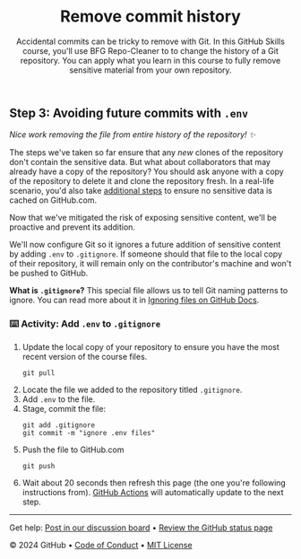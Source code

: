 <header>

<!--
  <<< Author notes: Course header >>>
  Read <https://skills.github.com/quickstart> for more information about how to build courses using this template.
  Include a 1280×640 image, course name in sentence case, and a concise description in emphasis.
  In your repository settings: enable template repository, add your 1280×640 social image, auto delete head branches.
  Next to "About", add description & tags; disable releases, packages, & environments.
  Add your open source license, GitHub uses the MIT license.
-->

# Remove commit history

Accidental commits can be tricky to remove with Git. In this GitHub Skills course, you'll use BFG Repo-Cleaner to to change the history of a Git repository. You can apply what you learn in this course to fully remove sensitive material from your own repository.

</header>

<!--
  <<< Author notes: Step 3 >>>
  Start this step by acknowledging the previous step.
  Define terms and link to docs.github.com.
-->

## Step 3: Avoiding future commits with `.env`

_Nice work removing the file from entire history of the repository! :sparkles:_

The steps we've taken so far ensure that any _new_ clones of the repository don't contain the sensitive data. But what about collaborators that may already have a copy of the repository? You should ask anyone with a copy of the repository to delete it and clone the repository fresh. In a real-life scenario, you'd also take [additional steps](https://docs.github.com/en/authentication/keeping-your-account-and-data-secure/removing-sensitive-data-from-a-repository#fully-removing-the-data-from-github) to ensure no sensitive data is cached on GitHub.com.

Now that we've mitigated the risk of exposing sensitive content, we'll be proactive and prevent its addition.

We'll now configure Git so it ignores a future addition of sensitive content by adding `.env` to `.gitignore`. If someone should that file to the local copy of their repository, it will remain only on the contributor's machine and won't be pushed to GitHub.

**What is `.gitignore`?** This special file allows us to tell Git naming patterns to ignore. You can read more about it in [Ignoring files on GitHub Docs](https://docs.github.com/en/get-started/getting-started-with-git/ignoring-files).

### :keyboard: Activity: Add `.env` to `.gitignore`

1. Update the local copy of your repository to ensure you have the most recent version of the course files.
   ```shell
   git pull
   ```
2. Locate the file we added to the repository titled `.gitignore`.
3. Add `.env` to the file.
4. Stage, commit the file:
   ```shell
   git add .gitignore
   git commit -m "ignore .env files"
   ```
5. Push the file to GitHub.com
   ```shell
   git push
   ```
6. Wait about 20 seconds then refresh this page (the one you're following instructions from). [GitHub Actions](https://docs.github.com/en/actions) will automatically update to the next step.

<footer>

<!--
  <<< Author notes: Footer >>>
  Add a link to get support, GitHub status page, code of conduct, license link.
-->

---

Get help: [Post in our discussion board](https://github.com/orgs/skills/discussions/categories/change-commit-history) &bull; [Review the GitHub status page](https://www.githubstatus.com/)

&copy; 2024 GitHub &bull; [Code of Conduct](https://www.contributor-covenant.org/version/2/1/code_of_conduct/code_of_conduct.md) &bull; [MIT License](https://gh.io/mit)

</footer>
